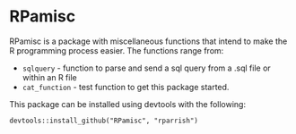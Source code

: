 RPamisc
=======

RPamisc is a package with miscellaneous functions that intend to make the R programming process easier. The functions range from:  

 - `sqlquery` - function to parse and send a sql query from a .sql file or within an R file 
 - `cat_function` - test function to get this package started.

This package can be installed using devtools with the following:

    devtools::install_github("RPamisc", "rparrish")
 
